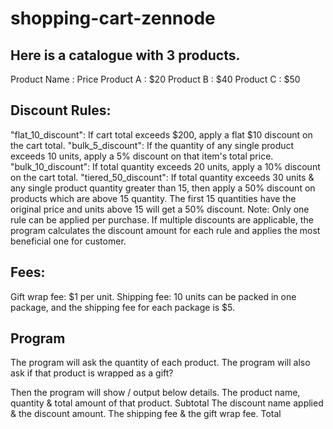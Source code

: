 # shopping-cart-zennode

## Here is a catalogue with 3 products.

Product Name : Price
Product A : $20
Product B : $40
Product C : $50

## Discount Rules:
"flat_10_discount": If cart total exceeds $200, apply a flat $10 discount on the cart total.
"bulk_5_discount": If the quantity of any single product exceeds 10 units, apply a 5% discount on that item's total price.
"bulk_10_discount": If total quantity exceeds 20 units, apply a 10% discount on the cart total.
"tiered_50_discount": If total quantity exceeds 30 units & any single product quantity greater than 15, then apply a 50% discount on products which are above  15 quantity. The first 15 quantities have the original price and units above 15 will get a 50% discount.
Note: Only one rule can be applied per purchase. If multiple discounts are applicable, the program calculates the discount amount for each rule and applies the most beneficial one for customer.

## Fees:
Gift wrap fee: $1 per unit.
Shipping fee: 10 units can be packed in one package, and the shipping fee for each package is $5.

## Program
The program will ask the quantity of each product. The program will also ask if that product is wrapped as a gift?

Then the program will show / output below details.
The product name, quantity & total amount of that product.
Subtotal
The discount name applied & the discount amount.
The shipping fee & the gift wrap fee.
Total
